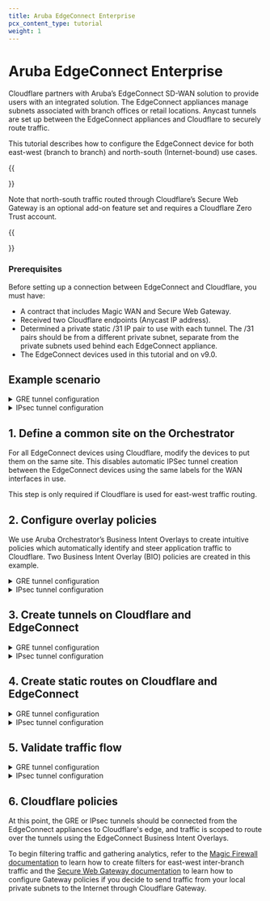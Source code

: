 ```yaml
---
title: Aruba EdgeConnect Enterprise
pcx_content_type: tutorial
weight: 1
---
```


# Aruba EdgeConnect Enterprise

Cloudflare partners with Aruba’s EdgeConnect SD-WAN solution to provide users with an integrated solution. The EdgeConnect appliances manage subnets associated with branch offices or retail locations. Anycast tunnels are set up between the EdgeConnect appliances and Cloudflare to securely route traffic. 

This tutorial describes how to configure the EdgeConnect device for both east-west (branch to branch) and north-south (Internet-bound) use cases.

{{<Aside type="warning">}}

Note that north-south traffic routed through Cloudflare’s Secure Web Gateway is an optional add-on feature set and requires a Cloudflare Zero Trust account. 

{{</Aside>}}

### Prerequisites

Before setting up a connection between EdgeConnect and Cloudflare, you must have:

- A contract that includes Magic WAN and Secure Web Gateway.
- Received two Cloudflare endpoints (Anycast IP address).
- Determined a private static /31 IP pair to use with each tunnel. The /31 pairs should be from a different private subnet, separate from the private subnets used behind each EdgeConnect appliance.
- The EdgeConnect devices used in this tutorial and on v9.0. 

## Example scenario 

<details>
<summary>
  GRE tunnel configuration
</summary>
 <div class="special-class" markdown="1">

For the purpose of this tutorial, the integration will refer to a scenario with two branch offices, each with distinct subnets.

There are 2 branch offices each with distinct subnets.

- The east branch office has a 10.3.0.0/16 network with an EdgeConnect terminating the Anycast GRE tunnel.
- The west branch office has a 10.30.0.0/16 network with an EdgeConnect terminating the Anycast GRE tunnel.

![Table of branch subnet information](/magic-wan/static/branch-subnets.png)

Below is an example of the **east_branch** deployment on the Orchestrator.

![GCP East deployment configuraiton](/magic-wan/static/east-branch-deployment.png)

The Deployment screenshot displays several different IP addresses and interfaces. From left to right:
- **Next Hop 10.3.0.1**  - This example uses Google Cloud. This IP defines the default gateway IP for the subnet and is built into GCP. 
- **IP/Mask (LAN) 10.3.0.2/24** - This defines the LAN0 interface IP of the EdgeConnect appliance.
- **IP/Mask (WAN) 10.2.0.2/24** - This defines the WAN0 interface IP of the EdgeConnect appliance.
- **Next Hop 10.2.0.1**  - This example uses Google Cloud. This IP defines the default gateway IP for the subnet and is built into GCP.
</div>
</details>

<details>
<summary>
  IPsec tunnel configuration
</summary>
 <div class="special-class" markdown="1">

For the purpose of this tutorial, the integration will refer to a scenario with two branch offices, each with distinct subnets.

The central branch office has a 10.22.0.0/24 network with an EdgeConnect terminating the
Anycast IPSec tunnel. 

The west branch office has a 10.77.0.0/24 network with an EdgeConnect terminating the
Anycast IPSec tunnel.

![IPsec tunnel values for east and west branches](/magic-wan/static/central-west-branch-ipsec.png)

Below is an example of the **central_branch** deployment on the Orchestrator.

![Values for central branch configuration within Orchestrator](/magic-wan/static/orchestrator-ipsec.png)

The Deployment screenshot displays several different IP addresses and interfaces. From left to right:
- **Next Hop 10.22.0.1**  - This example uses Google Cloud. This IP defines the default gateway IP for the subnet and is built into GCP. 
- **IP/Mask (LAN) 10.22.0.2/24** - This defines the LAN0 interface IP of the EdgeConnect appliance.
- **IP/Mask (WAN) 10.32.0.2/24** - This defines the WAN0 interface IP of the EdgeConnect appliance.
- **Next Hop 10.32.0.1**  - This example uses Google Cloud. This IP defines the default gateway IP for the subnet and is built into GCP.
</div>
</details>

## 1. Define a common site on the Orchestrator

For all EdgeConnect devices using Cloudflare, modify the devices to put them on the same site. This disables automatic IPSec tunnel creation between the EdgeConnect devices using the same labels for the WAN interfaces in use.

This step is only required if Cloudflare is used for east-west traffic routing.

## 2. Configure overlay policies 

We use Aruba Orchestrator’s Business Intent Overlays to create intuitive policies which automatically identify and steer application traffic to Cloudflare. Two Business Intent Overlay (BIO) policies are created in this example.

<details>
<summary>
  GRE tunnel configuration
</summary>
 <div class="special-class" markdown="1">

Cloudflare’s [tunnel health checks](/magic-transit/about/probe-construction/) are ping reply packets encapsulated in GRE packets. The source IP is the Edgeconnect WAN interface used to establish a tunnel, and the destination IP is Cloudflare servers. These packets need to be sent directly from the WAN interface and not through the established tunnels.

To create the overlay policy:

1. Create a compound application, which is a combination of all [Cloudflare public IPs](https://www.cloudflare.com/ips/) and ICMP packets.

![Application definition screen with IP values](/magic-wan/static/app-definition.png)

2. Create a breakout Business Intent Overlay (BIO) to bypass the GRE tunnel as the first policy and use this newly created application as the match criteria. 

3. Define at least one additional overlay policy and the traffic you want to send to Cloudflare over the GRE tunnels.

The service name used to send traffic through the tunnel created in the next step is **Cloudflare_GRE**. The example uses **Match Everything** to send all other traffic through the established tunnel (both private east-west traffic & Internet bound north-south traffic through Cloudflare’s Secure Web Gateway). 

![Business Intent Overlay screen with breakout and CF overlays](/magic-wan/static/biz-intent-overlay.png)
</div>
</details>

<details>
<summary>
  IPsec tunnel configuration
</summary>
 <div class="special-class" markdown="1">

Cloudflare’s [tunnel health checks](/magic-transit/about/probe-construction/) are ping reply packets encapsulated in IPsec packets. The source IP is the Edgeconnect WAN interface used to establish a tunnel, and the destination IP is Cloudflare servers. These packets need to be sent directly from the WAN interface and not through the established tunnels.

To create the overlay policy:

1. Create a compound application, which is a combination of all [Cloudflare public IPs](https://www.cloudflare.com/ips/) and ICMP packets.

![Application definition screen with IP values](/magic-wan/static/app-definition.png)

2. Create a breakout Business Intent Overlay (BIO) to bypass the IPsec tunnel as the first policy and use this newly created application as the match criteria. 

3. Define at least one additional overlay policy and the traffic you want to send to Cloudflare over the IPsec tunnels.

The service name used to send traffic through the tunnel created in the next step is **Cloudflare_IPsec**. The example uses **Match Everything** to send all other traffic through the established tunnel (both private east-west traffic and Internet bound north-south traffic through Cloudflare’s Secure Web Gateway). 

![Business Intent Overlay screen with breakout and CF overlays for IPsec](/magic-wan/static/biz-intent-overlay-ipsec.png)
</div>
</details>

## 3. Create tunnels on Cloudflare and EdgeConnect

<details>
<summary>
  GRE tunnel configuration
</summary>
 <div class="special-class" markdown="1">

![Diagram of GCP, Aruba Orchestratror, and Cloudflare products](/magic-wan/static/gcp-edgeconnect-diagram.png)

1. Create a tunnel on the EdgeConnect using Cloudflare’s assigned public Anycast IP and the service used in the overlay policy in the [previous step](#2-configure-overlay-policies). 
2. Create a Virtual Tunnel Interface (VTI) using the private IP pair shared with CF GRE tunnel endpoint and the passthrough tunnel to match the newly created tunnel alias (**CF_GRE_east** in our example).

![Modify Passthrough Tunnel screen](/magic-wan/static/modify-passthrough.png)

![Edit Virtual Tunnel Interface screen](/magic-wan/static/edit-vti.png)

3. Define a GRE tunnel on the Cloudflare dashboard using the EdgeConnect appliance’s public IP and the private IP pair /31 shared with the appliance. 

![GRE tunnels information for each branch](/magic-wan/static/gre-tunnels-edgeconnect.png)
</div>
</details>

<details>
<summary>
  IPsec tunnel configuration
</summary>
 <div class="special-class" markdown="1">

![Diagram of GCP, Aruba Orchestratror, and Cloudflare products for IPsec tunnels](/magic-wan/static/gcp-edgeconnect-diagram-ipsec.png)

For additional information on creating IPsec tunnels, refer to [API documentation for IPsec tunnels](https://api.cloudflare.com/#magic-ipsec-tunnels-create-ipsec-tunnels).

- `X-Auth-Email`: Your Cloudflare email ID
- `X-Auth-Key`: Seen in the URL (dash.cloudflare.com/<X-Auth-Key>/....)
- `Account key`: Global API token in Cloudflare dashboard

1. Test new IPsec tunnel creation

```bash
---
header: Request
---
curl -X POST "https://api.cloudflare.com/client/v4/accounts/<account_id>/magic/ipsec_tunnels?validate_only=true" \
     -H "X-Auth-Email: user@example.com" \
     -H "X-Auth-Key: XXXXXXXXXX" \
     -H "Content-Type: application/json" \
     --data '{"ipsec_tunnels":[{"name":"EdgeConnect_IPSEC_1","customer_endpoint":"35.188.72.56","cloudflare_endpoint":"172.64.241.205","interface_address":"192.168.10.11/31","description":"Tunnel for EdgeConnect - GCP Central"}]}'
```

2. Create a new IPsec tunnel

```bash
---
header: Request
---
curl -X POST "https://api.cloudflare.com/client/v4/accounts/<account_id>/magic/ipsec_tunnels" \
     -H "X-Auth-Email: user@example.com" \
     -H "X-Auth-Key: XXXXXXXXXX" \
     -H "Content-Type: application/json" \
--data '{"ipsec_tunnels":[{"name":"EdgeConnect_IPSEC_1","customer_endpoint":"35.188.72.56","cloudflare_endpoint":"172.64.241.205","interface_address":"192.168.10.11/31","description":"Tunnel for EdgeConnect - GCP Central"}]}'
```

```json
---
header: Response
---
{
  "result": {
    "ipsec_tunnels": [
      {
        "id": "tunnel_id",
        "interface_address": "192.168.10.11/31",
        "created_on": "2022-04-14T19:57:43.938376Z",
        "modified_on": "2022-04-14T19:57:43.938376Z",
        "name": "EdgeConnect_IPSEC_1",
        "cloudflare_endpoint": "172.64.241.205",
        "customer_endpoint": "35.188.72.56",
        "description": "Tunnel for EdgeConnect - GCP Central",
        "health_check": {
          "enabled": true,
          "target": "35.188.72.56",
          "type": "reply"
        }
      }
    ]
  },
  "success": true,
  "errors": [],
  "messages": []
}
```

3. Generate Pre Shared Key (PSK) for tunnel

Use the tunnel ID from the response in Step 2. Save the pre-shared key generated in this step as you will need it to set up tunnels on the Orchestrator.

```bash
---
header: Request
---
curl -X POST "https://api.cloudflare.com/client/v4/accounts/<account_id>/magic/ipsec_tunnels/e70536b11daa47e09ff046fbb9800e4f/psk_generate?validate_only=true" \
     -H "X-Auth-Email: user@example.com" \
     -H "X-Auth-Key: XXXXXXXXXX" \
     -H "Content-Type: application/json"
```

```bash
---
header: Response
---
{
"result": {
"ipsec_id": "<ipsec_id>",
"ipsec_tunnel_id": "<tunnel_id>",
"psk": "XXXXXXXXXXXXXXXXX",
"psk_metadata": {
"last_generated_on": "2022-04-14T20:05:29.756514071Z"
}
},
"success": true,
"errors": [],
"messages": []
}
```

**Create an IPSec tunnel on EdgeConnect**

You can create a tunnel after the Business Intent Overlay policies have been defined. Use the correct policy or service created in the [previous step](/magic-wan/tutorials/aruba-edgeconnect/#2-configure-overlay-policies-1). The local IP is the local WAN interface of the EdgeConnect device, and the remote IP is the Cloudflare public IP assigned as the tunnel endpoint.

![Modify Passthrough Tunnel dialog with General values](/magic-wan/static/general-modify-passthrough.png)

![Modify Passthrough Tunnel dialog with IKE values](/magic-wan/static/ike-modify-passthrough.png)

![Modify Passthrough Tunnel dialog with IPsec values](/magic-wan/static/ipsec-modify-passthrough.png)

**Create a Virtual Tunnel Interface (VTI) on the EdgeConnect appliance**

![Values for Edit VTI Interface](/magic-wan/static/vti-interface-ipsec.png)
</div>
</details>

## 4. Create static routes on Cloudflare and EdgeConnect

<details>
<summary>
  GRE tunnel configuration
</summary>
 <div class="special-class" markdown="1">

1. Define static routes on the Cloudflare dashboard for the LAN subnet(s) attached to the EdgeConnect appliance. Use the private IP pair for the EdgeConnect tunnel endpoint. 

    In the example below, the traffic to subnet 10.3.0.0/16 attached to the **east_branch** EdgeConnect appliance has a next hop of 10.40.8.10.

![Static route information for each branch](/magic-wan/static/static-routes-cf.png)

2. Define static routes on the Orchestrator so Cloudflare can route traffic between sites. 

    In the example below, we create a route for the subnet 10.30.0.0/24 on the **west_branch** to be routed via the established GRE tunnel between the EdgeConnect appliance and Cloudflare.

![Static route information for each branch](/magic-wan/static/static-routes-edgeconnect.png)
</div>
</details>

<details>
<summary>
  IPsec tunnel configuration
</summary>
 <div class="special-class" markdown="1">

![Static route values from Cloudflare dashboard](/magic-wan/static/static-routes-ipsec.png)

**Static routes for central branch on EdgeConnect**

![Static route values from EdgeConnect for central branch](/magic-wan/static/static-routes-central-ipsec.png)

**Static routes for west branch on EdgeConnect**

![Static route values from EdgeConnect for west branch](/magic-wan/static/static-routes-west-ipsec.png)
</div>
</details>

## 5. Validate traffic flow

<details>
<summary>
  GRE tunnel configuration
</summary>
 <div class="special-class" markdown="1">

**Validate Secure Web Gateway**

To validate traffic flow from the local subnet through Cloudflare’s Secure Web Gateway, perform a curl as show in the example below.

![Curl example for validating Secure Web Gateway](/magic-wan/static/validate-swg-curl.png)

You can validate the request went through Gateway with the presence of the `Cf-Team` response header, or by looking at the logs in the dashboard under **Logs** > **Gateway** > **HTTP**.

![Dashboard example for validating Secure Web Gateway](/magic-wan/static/dash-validate-swg.png)

**Validate east-west traffic**

To validate east-west traffic flow, perform a traceroute as shown in the example.

![Traceroute example for verifying east-west traffic](/magic-wan/static/validate-traceroute.png)

The example shows a client in GCP East (10.3.0.3), which can ping the private IP of a client in GCP West (10.30.0.4). 

The traceroute shows the path going from the client (10.3.0.3) <br>
→ to the GCP East lan0 IP on the EdgeConnect (10.3.0.2) <br>
→ to the Cloudflare private GRE endpoint IP (10.4.8.11) <br>
→ to the GCP West lan0 IP on the West EdgeConnect (10.30.0.3) <br>
→ to the GCP West client (10.30.0.4). 

This validates the east-west traffic flow through Cloudflare Magic WAN.
</div>
</details>

<details>
<summary>
  IPsec tunnel configuration
</summary>
 <div class="special-class" markdown="1">

**Validate Secure Web Gateway**

To validate traffic flow from the local subnet through Cloudflare’s Secure Web Gateway, perform a cURL as shown in the example below.

![cURL example for validating traffic](/magic-wan/static/static-routes-west-ipsec.png)

You can validate the request was sent through Secure Web Gateway with the presence of the `Cf-Team` response header or by looking at the logs in the dashboard under **Logs** > **Gateway** > **HTTP**.

![Dashboard example for validating Secure Web Gateway](/magic-wan/static/dash-validation-ipsec.png)

**Validate east-west traffic**

To validate east-west traffic flow, perform a traceroute as shown in the example.

![Traceroute example for IPsec validation](/magic-wan/static/traceroute-ipsec.png)

The example shows a client in GCP Central (10.22.0.9), which can ping the private IP of a client in GCP West (10.77.0.10).

The traceroute shows the path going from the client (10.22.0.9) <br>
→ to the GCP Central lan0 IP on the EdgeConnect (10.22.0.2) <br>
→ to the Cloudflare private IPSec endpoint IP (192.168.10.11) <br>
→ to the GCP West EdgeConnect private IPSec endpoint IP (192.168.15.10) <br>
→ to the GCP West client (10.77.0.10).

This validates the east-west traffic flow through Cloudflare Magic WAN.
</div>
</details>

## 6. Cloudflare policies

At this point, the GRE or IPsec tunnels should be connected from the EdgeConnect appliances to Cloudflare's edge, and traffic is scoped to route over the tunnels using the EdgeConnect Business Intent Overlays. 

To begin filtering traffic and gathering analytics, refer to the [Magic Firewall documentation](/magic-firewall/) to learn how to create filters for east-west inter-branch traffic and the [Secure Web Gateway documentation](/cloudflare-one/policies/filtering/) to learn how to configure Gateway policies if you decide to send traffic from your local private subnets to the Internet through Cloudflare Gateway.
